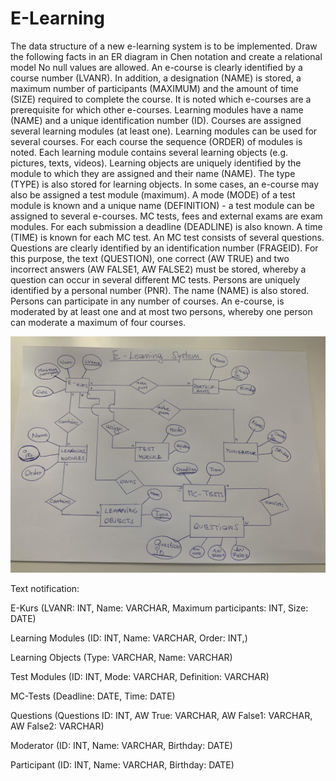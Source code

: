 # E-Learning

The data structure of a new e-learning system is to be implemented. Draw the following facts in an ER diagram in Chen notation and create a relational model No null values are allowed.
An e-course is clearly identified by a course number (LVANR). In addition, a designation (NAME) is stored, a maximum number of participants (MAXIMUM) and the amount of time (SIZE) required to complete the course. It is noted which e-courses are a prerequisite for which other e-courses.
Learning modules have a name (NAME) and a unique identification number (ID). Courses are assigned several learning modules (at least one). Learning modules can be used for several courses. For each course the sequence (ORDER) of modules is noted.
Each learning module contains several learning objects (e.g. pictures, texts, videos). Learning objects are uniquely identified by the module to which they are assigned and their name (NAME). The type (TYPE) is also stored for learning objects.
In some cases, an e-course may also be assigned a test module (maximum). A mode (MODE) of a test module is known and a unique name (DEFINITION) - a test module can be assigned to several e-courses. MC tests, fees and external exams are exam modules. For each submission a deadline (DEADLINE) is also known. A time (TIME) is known for each MC test. An MC test consists of several questions. Questions are clearly identified by an identification number (FRAGEID). For this purpose, the text (QUESTION), one correct (AW TRUE) and two incorrect answers (AW FALSE1, AW FALSE2) must be stored, whereby a question can occur in several different MC tests.
Persons are uniquely identified by a personal number (PNR). The name (NAME) is also stored. Persons can participate in any number of courses. An e-course, is moderated by at least one and at most two persons, whereby one person can moderate a maximum of four courses.

![ERM](e-learning.jpg)

Text notification:

E-Kurs (LVANR: INT, Name: VARCHAR, Maximum participants: INT, Size: DATE)

Learning Modules (ID: INT, Name: VARCHAR, Order: INT,)

Learning Objects (Type: VARCHAR, Name: VARCHAR)

Test Modules (ID: INT, Mode: VARCHAR, Definition: VARCHAR)

MC-Tests (Deadline: DATE, Time: DATE)

Questions (Questions ID: INT, AW True: VARCHAR, AW False1: VARCHAR, AW False2: VARCHAR)

Moderator (ID: INT, Name: VARCHAR, Birthday: DATE)

Participant (ID: INT, Name: VARCHAR, Birthday: DATE)